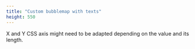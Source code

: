 ```yaml
---
title: "Custom bubblemap with texts"
height: 550
---
```


X and Y CSS axis might need to be adapted depending on the value and its length.

